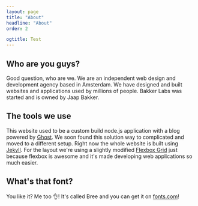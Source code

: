 ```yaml
---
layout: page
title: "About"
headline: "About"
order: 2

ogtitle: Test
---
```



## Who are you guys?
Good question, who are we. We are an independent web design and development agency based in Amsterdam. We have designed and built websites and applications used by millions of people. Bakker Labs was started and is owned by Jaap Bakker. 

## The tools we use
This website used to be a custom build node.js application with a blog powered by [Ghost](https://ghost.org). We soon found this solution way to complicated and moved to a different setup. Right now the whole website is built using [Jekyll](https://jekyllrb.com/). For the layout we're using a slightly modified [Flexbox Grid](http://flexboxgrid.com/) just because flexbox is awesome and it's made developing web applications so much easier.

## What's that font?
You like it? Me too 👌! It's called Bree and you can get it on [fonts.com](https://www.fonts.com/font/typetogether/bree)!